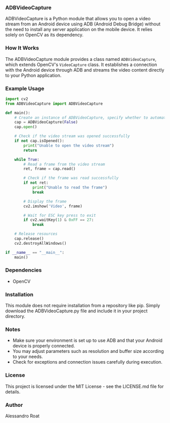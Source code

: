 ### ADBVideoCapture

ADBVideoCapture is a Python module that allows you to open a video stream from an Android device using ADB (Android Debug Bridge) without the need to install any server application on the mobile device. It relies solely on OpenCV as its dependency.

### How It Works

The ADBVideoCapture module provides a class named `ADBVideoCapture`, which extends OpenCV's `VideoCapture` class. It establishes a connection with the Android device through ADB and streams the video content directly to your Python application.

### Example Usage

```python
import cv2
from ADBVideoCapture import ADBVideoCapture

def main():
    # Create an instance of ADBVideoCapture, specify whether to automatically open the connection
    cap = ADBVideoCapture(False)
    cap.open()

    # Check if the video stream was opened successfully
    if not cap.isOpened():
        print("Unable to open the video stream")
        return

    while True:
        # Read a frame from the video stream
        ret, frame = cap.read()

        # Check if the frame was read successfully
        if not ret:
            print("Unable to read the frame")
            break

        # Display the frame
        cv2.imshow('Video', frame)

        # Wait for ESC key press to exit
        if cv2.waitKey(1) & 0xFF == 27:
            break

    # Release resources
    cap.release()
    cv2.destroyAllWindows()

if __name__ == "__main__":
    main()
```

### Dependencies
- OpenCV

### Installation
This module does not require installation from a repository like pip. Simply download the ADBVideoCapture.py file and include it in your project directory.

### Notes
- Make sure your environment is set up to use ADB and that your Android device is properly connected.
- You may adjust parameters such as resolution and buffer size according to your needs.
- Check for exceptions and connection issues carefully during execution.

### License
This project is licensed under the MIT License - see the LICENSE.md file for details.

### Author
Alessandro Roat